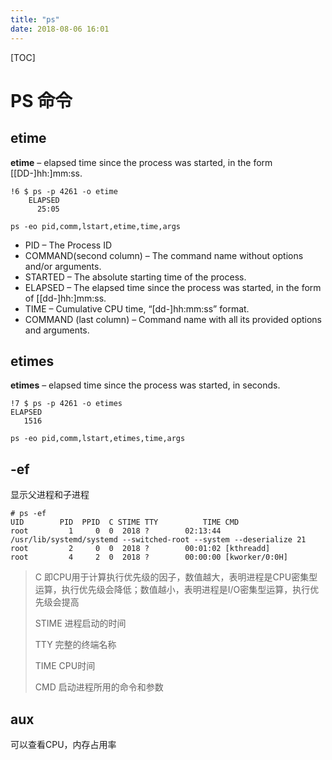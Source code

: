 ```yaml
---
title: "ps"
date: 2018-08-06 16:01
---
```


[TOC]

# PS 命令



## etime

**etime** – elapsed time since the process was started, in the form [[DD-]hh:]mm:ss.

```
!6 $ ps -p 4261 -o etime
    ELAPSED
      25:05
```





```
ps -eo pid,comm,lstart,etime,time,args
```

- PID – The Process ID
- COMMAND(second column) – The command name without options and/or arguments.
- STARTED – The absolute starting time of the process.
- ELAPSED – The elapsed time since the process was started, in the form of [[dd-]hh:]mm:ss.
- TIME – Cumulative CPU time, “[dd-]hh:mm:ss” format.
- COMMAND (last column) – Command name with all its provided options and arguments.



## etimes

**etimes** – elapsed time since the process was started, in seconds.

```
!7 $ ps -p 4261 -o etimes
ELAPSED
   1516
```



```
ps -eo pid,comm,lstart,etimes,time,args
```





## -ef

显示父进程和子进程

```
# ps -ef 
UID        PID  PPID  C STIME TTY          TIME CMD
root         1     0  0  2018 ?        02:13:44 /usr/lib/systemd/systemd --switched-root --system --deserialize 21
root         2     0  0  2018 ?        00:01:02 [kthreadd]
root         4     2  0  2018 ?        00:00:00 [kworker/0:0H]
```

> C	即CPU用于计算执行优先级的因子，数值越大，表明进程是CPU密集型运算，执行优先级会降低；数值越小，表明进程是I/O密集型运算，执行优先级会提高
>
> STIME	进程启动的时间
>
> TTY	完整的终端名称
>
> TIME	CPU时间
>
> CMD	启动进程所用的命令和参数



## aux

可以查看CPU，内存占用率


